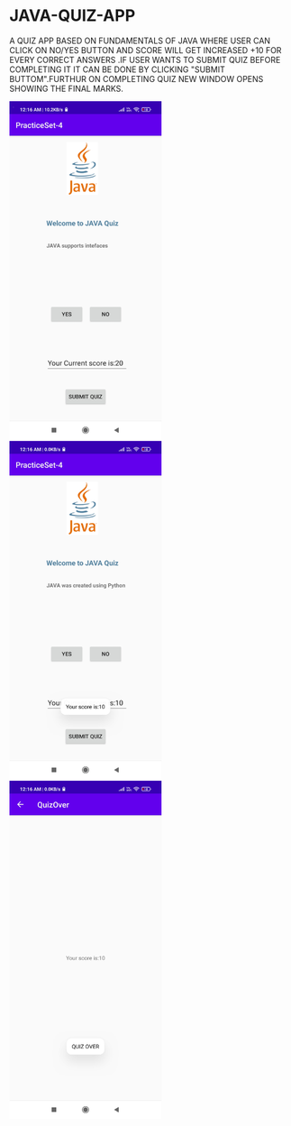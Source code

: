 # JAVA-QUIZ-APP
A QUIZ APP BASED ON FUNDAMENTALS OF JAVA WHERE USER CAN CLICK ON NO/YES BUTTON AND SCORE WILL GET INCREASED +10 FOR EVERY CORRECT ANSWERS .IF USER WANTS TO SUBMIT QUIZ BEFORE COMPLETING IT IT CAN BE DONE BY CLICKING "SUBMIT BUTTOM".FURTHUR ON COMPLETING QUIZ NEW WINDOW OPENS SHOWING THE FINAL MARKS.

<p float="left">
<img src="images/ss1.jpg" height=600>
&nbsp;
  &nbsp;
  &nbsp;
  &nbsp;
  &nbsp;
  &nbsp;
  &nbsp;
  &nbsp;
 
<img  src="images/ss2.jpg" height=600>
&nbsp;
  &nbsp;
  &nbsp;
  &nbsp;
  &nbsp;
  &nbsp;
  &nbsp;
  &nbsp;

<img  src="images/ss3.jpg" height=600>
</p>

